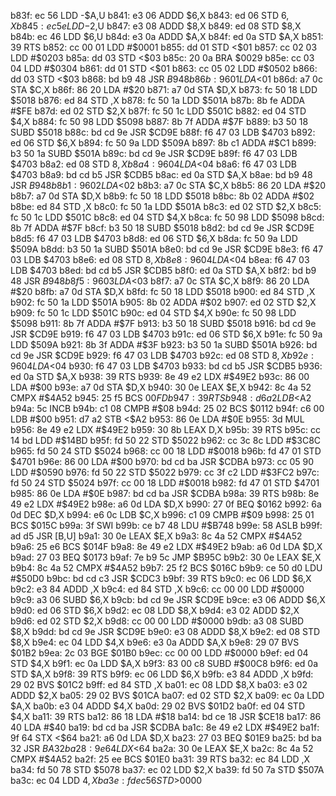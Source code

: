 b83f: ec 56     LDD    -$A,U
b841: e3 06     ADDD   $6,X
b843: ed 06     STD    $6,X
b845: ec 5e     LDD    -$2,U
b847: e3 08     ADDD   $8,X
b849: ed 08     STD    $8,X
b84b: ec 46     LDD    $6,U
b84d: e3 0a     ADDD   $A,X
b84f: ed 0a     STD    $A,X
b851: 39        RTS
b852: cc 00 01  LDD    #$0001
b855: dd 01     STD    <$01
b857: cc 02 03  LDD    #$0203
b85a: dd 03     STD    <$03
b85c: 20 0a     BRA    $0029
b85e: cc 03 04  LDD    #$0304
b861: dd 01     STD    <$01
b863: cc 05 02  LDD    #$0502
b866: dd 03     STD    <$03
b868: bd b9 48  JSR    $B948
b86b: 96 01     LDA    <$01
b86d: a7 0c     STA    $C,X
b86f: 86 20     LDA    #$20
b871: a7 0d     STA    $D,X
b873: fc 50 18  LDD    $5018
b876: ed 84     STD    ,X
b878: fc 50 1a  LDD    $501A
b87b: 8b fe     ADDA   #$FE
b87d: ed 02     STD    $2,X
b87f: fc 50 1c  LDD    $501C
b882: ed 04     STD    $4,X
b884: fc 50 98  LDD    $5098
b887: 8b 7f     ADDA   #$7F
b889: b3 50 18  SUBD   $5018
b88c: bd cd 9e  JSR    $CD9E
b88f: f6 47 03  LDB    $4703
b892: ed 06     STD    $6,X
b894: fc 50 9a  LDD    $509A
b897: 8b c1     ADDA   #$C1
b899: b3 50 1a  SUBD   $501A
b89c: bd cd 9e  JSR    $CD9E
b89f: f6 47 03  LDB    $4703
b8a2: ed 08     STD    $8,X
b8a4: 96 04     LDA    <$04
b8a6: f6 47 03  LDB    $4703
b8a9: bd cd b5  JSR    $CDB5
b8ac: ed 0a     STD    $A,X
b8ae: bd b9 48  JSR    $B948
b8b1: 96 02     LDA    <$02
b8b3: a7 0c     STA    $C,X
b8b5: 86 20     LDA    #$20
b8b7: a7 0d     STA    $D,X
b8b9: fc 50 18  LDD    $5018
b8bc: 8b 02     ADDA   #$02
b8be: ed 84     STD    ,X
b8c0: fc 50 1a  LDD    $501A
b8c3: ed 02     STD    $2,X
b8c5: fc 50 1c  LDD    $501C
b8c8: ed 04     STD    $4,X
b8ca: fc 50 98  LDD    $5098
b8cd: 8b 7f     ADDA   #$7F
b8cf: b3 50 18  SUBD   $5018
b8d2: bd cd 9e  JSR    $CD9E
b8d5: f6 47 03  LDB    $4703
b8d8: ed 06     STD    $6,X
b8da: fc 50 9a  LDD    $509A
b8dd: b3 50 1a  SUBD   $501A
b8e0: bd cd 9e  JSR    $CD9E
b8e3: f6 47 03  LDB    $4703
b8e6: ed 08     STD    $8,X
b8e8: 96 04     LDA    <$04
b8ea: f6 47 03  LDB    $4703
b8ed: bd cd b5  JSR    $CDB5
b8f0: ed 0a     STD    $A,X
b8f2: bd b9 48  JSR    $B948
b8f5: 96 03     LDA    <$03
b8f7: a7 0c     STA    $C,X
b8f9: 86 20     LDA    #$20
b8fb: a7 0d     STA    $D,X
b8fd: fc 50 18  LDD    $5018
b900: ed 84     STD    ,X
b902: fc 50 1a  LDD    $501A
b905: 8b 02     ADDA   #$02
b907: ed 02     STD    $2,X
b909: fc 50 1c  LDD    $501C
b90c: ed 04     STD    $4,X
b90e: fc 50 98  LDD    $5098
b911: 8b 7f     ADDA   #$7F
b913: b3 50 18  SUBD   $5018
b916: bd cd 9e  JSR    $CD9E
b919: f6 47 03  LDB    $4703
b91c: ed 06     STD    $6,X
b91e: fc 50 9a  LDD    $509A
b921: 8b 3f     ADDA   #$3F
b923: b3 50 1a  SUBD   $501A
b926: bd cd 9e  JSR    $CD9E
b929: f6 47 03  LDB    $4703
b92c: ed 08     STD    $8,X
b92e: 96 04     LDA    <$04
b930: f6 47 03  LDB    $4703
b933: bd cd b5  JSR    $CDB5
b936: ed 0a     STD    $A,X
b938: 39        RTS
b939: 8e 49 e2  LDX    #$49E2
b93c: 86 00     LDA    #$00
b93e: a7 0d     STA    $D,X
b940: 30 0e     LEAX   $E,X
b942: 8c 4a 52  CMPX   #$4A52
b945: 25 f5     BCS    $00FD
b947: 39        RTS
b948: d6 a2     LDB    <$A2
b94a: 5c        INCB
b94b: c1 08     CMPB   #$08
b94d: 25 02     BCS    $0112
b94f: c6 00     LDB    #$00
b951: d7 a2     STB    <$A2
b953: 86 0e     LDA    #$0E
b955: 3d        MUL
b956: 8e 49 e2  LDX    #$49E2
b959: 30 8b     LEAX   D,X
b95b: 39        RTS
b95c: cc 14 bd  LDD    #$14BD
b95f: fd 50 22  STD    $5022
b962: cc 3c 8c  LDD    #$3C8C
b965: fd 50 24  STD    $5024
b968: cc 00 18  LDD    #$0018
b96b: fd 47 01  STD    $4701
b96e: 86 00     LDA    #$00
b970: bd cd ba  JSR    $CDBA
b973: cc 05 90  LDD    #$0590
b976: fd 50 22  STD    $5022
b979: cc 3f c2  LDD    #$3FC2
b97c: fd 50 24  STD    $5024
b97f: cc 00 18  LDD    #$0018
b982: fd 47 01  STD    $4701
b985: 86 0e     LDA    #$0E
b987: bd cd ba  JSR    $CDBA
b98a: 39        RTS
b98b: 8e 49 e2  LDX    #$49E2
b98e: a6 0d     LDA    $D,X
b990: 27 0f     BEQ    $0162
b992: 6a 0d     DEC    $D,X
b994: e6 0c     LDB    $C,X
b996: c1 09     CMPB   #$09
b998: 25 01     BCS    $015C
b99a: 3f        SWI
b99b: ce b7 48  LDU    #$B748
b99e: 58        ASLB
b99f: ad d5     JSR    [B,U]
b9a1: 30 0e     LEAX   $E,X
b9a3: 8c 4a 52  CMPX   #$4A52
b9a6: 25 e6     BCS    $014F
b9a8: 8e 49 e2  LDX    #$49E2
b9ab: a6 0d     LDA    $D,X
b9ad: 27 03     BEQ    $0173
b9af: 7e b9 5c  JMP    $B95C
b9b2: 30 0e     LEAX   $E,X
b9b4: 8c 4a 52  CMPX   #$4A52
b9b7: 25 f2     BCS    $016C
b9b9: ce 50 d0  LDU    #$50D0
b9bc: bd cd c3  JSR    $CDC3
b9bf: 39        RTS
b9c0: ec 06     LDD    $6,X
b9c2: e3 84     ADDD   ,X
b9c4: ed 84     STD    ,X
b9c6: cc 00 00  LDD    #$0000
b9c9: a3 06     SUBD   $6,X
b9cb: bd cd 9e  JSR    $CD9E
b9ce: e3 06     ADDD   $6,X
b9d0: ed 06     STD    $6,X
b9d2: ec 08     LDD    $8,X
b9d4: e3 02     ADDD   $2,X
b9d6: ed 02     STD    $2,X
b9d8: cc 00 00  LDD    #$0000
b9db: a3 08     SUBD   $8,X
b9dd: bd cd 9e  JSR    $CD9E
b9e0: e3 08     ADDD   $8,X
b9e2: ed 08     STD    $8,X
b9e4: ec 04     LDD    $4,X
b9e6: e3 0a     ADDD   $A,X
b9e8: 29 07     BVS    $01B2
b9ea: 2c 03     BGE    $01B0
b9ec: cc 00 00  LDD    #$0000
b9ef: ed 04     STD    $4,X
b9f1: ec 0a     LDD    $A,X
b9f3: 83 00 c8  SUBD   #$00C8
b9f6: ed 0a     STD    $A,X
b9f8: 39        RTS
b9f9: ec 06     LDD    $6,X
b9fb: e3 84     ADDD   ,X
b9fd: 29 02     BVS    $01C2
b9ff: ed 84     STD    ,X
ba01: ec 08     LDD    $8,X
ba03: e3 02     ADDD   $2,X
ba05: 29 02     BVS    $01CA
ba07: ed 02     STD    $2,X
ba09: ec 0a     LDD    $A,X
ba0b: e3 04     ADDD   $4,X
ba0d: 29 02     BVS    $01D2
ba0f: ed 04     STD    $4,X
ba11: 39        RTS
ba12: 86 18     LDA    #$18
ba14: bd ce 18  JSR    $CE18
ba17: 86 40     LDA    #$40
ba19: bd cd ba  JSR    $CDBA
ba1c: 8e 49 e2  LDX    #$49E2
ba1f: 9f 64     STX    <$64
ba21: a6 0d     LDA    $D,X
ba23: 27 03     BEQ    $01E9
ba25: bd ba 32  JSR    $BA32
ba28: 9e 64     LDX    <$64
ba2a: 30 0e     LEAX   $E,X
ba2c: 8c 4a 52  CMPX   #$4A52
ba2f: 25 ee     BCS    $01E0
ba31: 39        RTS
ba32: ec 84     LDD    ,X
ba34: fd 50 78  STD    $5078
ba37: ec 02     LDD    $2,X
ba39: fd 50 7a  STD    $507A
ba3c: ec 04     LDD    $4,X
ba3e: fd ec 56  STD    >$0000
